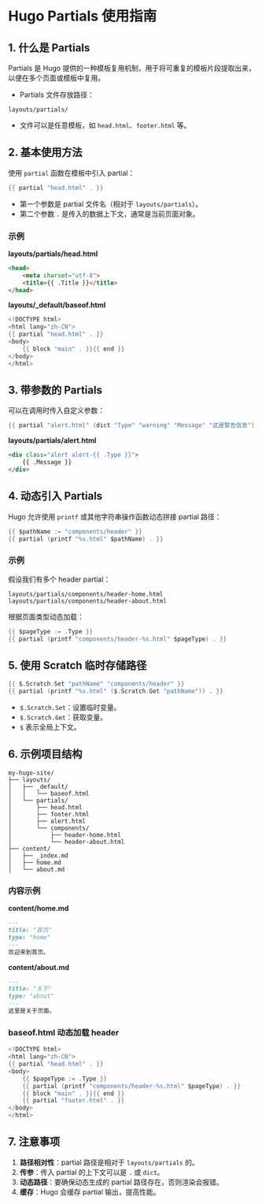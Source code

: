 
# Hugo Partials 使用指南

## 1. 什么是 Partials

Partials 是 Hugo 提供的一种模板复用机制，用于将可重复的模板片段提取出来，以便在多个页面或模板中复用。

- Partials 文件存放路径：
```
layouts/partials/
```
- 文件可以是任意模板，如 `head.html`、`footer.html` 等。

## 2. 基本使用方法

使用 `partial` 函数在模板中引入 partial：

```go
{{ partial "head.html" . }}
```

- 第一个参数是 partial 文件名（相对于 `layouts/partials`）。
- 第二个参数 `.` 是传入的数据上下文，通常是当前页面对象。

### 示例

**layouts/partials/head.html**

```html
<head>
    <meta charset="utf-8">
    <title>{{ .Title }}</title>
</head>
```

**layouts/_default/baseof.html**

```go
<!DOCTYPE html>
<html lang="zh-CN">
{{ partial "head.html" . }}
<body>
    {{ block "main" . }}{{ end }}
</body>
</html>
```

## 3. 带参数的 Partials

可以在调用时传入自定义参数：

```go
{{ partial "alert.html" (dict "Type" "warning" "Message" "这是警告信息") }}
```

**layouts/partials/alert.html**

```html
<div class="alert alert-{{ .Type }}">
    {{ .Message }}
</div>
```

## 4. 动态引入 Partials

Hugo 允许使用 `printf` 或其他字符串操作函数动态拼接 partial 路径：

```go
{{ $pathName := "components/header" }}
{{ partial (printf "%s.html" $pathName) . }}
```

### 示例

假设我们有多个 header partial：

```
layouts/partials/components/header-home.html
layouts/partials/components/header-about.html
```

根据页面类型动态加载：

```go
{{ $pageType := .Type }}
{{ partial (printf "components/header-%s.html" $pageType) . }}
```

## 5. 使用 Scratch 临时存储路径

```go
{{ $.Scratch.Set "pathName" "components/header" }}
{{ partial (printf "%s.html" ($.Scratch.Get "pathName")) . }}
```

- `$.Scratch.Set`：设置临时变量。
- `$.Scratch.Get`：获取变量。
- `$` 表示全局上下文。

## 6. 示例项目结构

```
my-hugo-site/
├── layouts/
│   ├── _default/
│   │   └── baseof.html
│   └── partials/
│       ├── head.html
│       ├── footer.html
│       ├── alert.html
│       └── components/
│           ├── header-home.html
│           └── header-about.html
├── content/
│   ├── _index.md
│   ├── home.md
│   └── about.md
```

### 内容示例

**content/home.md**

```markdown
---
title: "首页"
type: "home"
---
欢迎来到首页。
```

**content/about.md**

```markdown
---
title: "关于"
type: "about"
---
这里是关于页面。
```

### baseof.html 动态加载 header

```go
<!DOCTYPE html>
<html lang="zh-CN">
{{ partial "head.html" . }}
<body>
    {{ $pageType := .Type }}
    {{ partial (printf "components/header-%s.html" $pageType) . }}
    {{ block "main" . }}{{ end }}
    {{ partial "footer.html" . }}
</body>
</html>
```

## 7. 注意事项

1. **路径相对性**：partial 路径是相对于 `layouts/partials` 的。
2. **传参**：传入 partial 的上下文可以是 `.` 或 `dict`。
3. **动态路径**：要确保动态生成的 partial 路径存在，否则渲染会报错。
4. **缓存**：Hugo 会缓存 partial 输出，提高性能。
